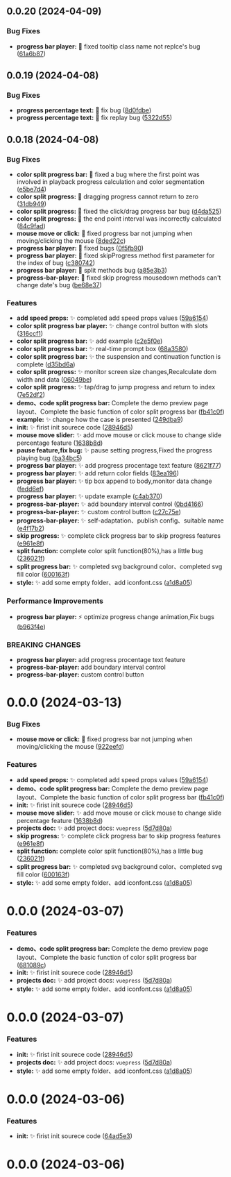 ## 0.0.20 (2024-04-09)


### Bug Fixes
* **progress bar player:** :bug: fixed tooltip class name not replce's bug ([61a6b87](https://github.com/yeminxuan/vue-progress-bar-player/commit/61a6b871d0cad4121132a0b1bf41e37d786f35b2))

## 0.0.19 (2024-04-08)


### Bug Fixes

* **progress percentage text:** :bug: fix bug ([8d0fdbe](https://gitee.com/yeminxuan/vue3-process-bar-player/commits/8d0fdbe9694ffd0e711d4a38b2e6191aaaa25b6c))
* **progress percentage text:** :bug: fix replay bug ([5322d55](https://gitee.com/yeminxuan/vue3-process-bar-player/commits/5322d55db2b82a001dec382637e6cbb274ee8435))


## 0.0.18 (2024-04-08)


### Bug Fixes

* **color split progress bar:** :bug: fixed a bug where the first point was involved in playback progress calculation and color segmentation ([e5be7d4](https://gitee.com/yeminxuan/vue3-process-bar-player/commits/e5be7d432cd69f0c0aa9db3b117a4b29b84b2f73))
* **color split progress:** :bug: dragging progress cannot return to zero ([31db949](https://gitee.com/yeminxuan/vue3-process-bar-player/commits/31db949898a7b8d8c0bd6ff78f2bc07329a8013b))
* **color split progress:** :bug: fixed the click/drag progress bar bug ([d4da525](https://gitee.com/yeminxuan/vue3-process-bar-player/commits/d4da5254e54c66ad6dae84f3af75cf598b305ca6))
* **color split progress:** :bug: the end point interval was incorrectly calculated ([84c9fad](https://gitee.com/yeminxuan/vue3-process-bar-player/commits/84c9fad7cec96c59efd50229b2ecff5b7c9a5d7f))
* **mouse move or click:** :bug: fixed progress bar not jumping when moving/clicking the mouse ([8ded22c](https://gitee.com/yeminxuan/vue3-process-bar-player/commits/8ded22c4ca3a1490fcd4cce871a48d33bccf4fc1))
* **progress bar player:** :bug: fixed bugs ([0f5fb90](https://gitee.com/yeminxuan/vue3-process-bar-player/commits/0f5fb90952ff83262c3b9b5f7806dc95643c59f1))
* **progress bar player:** :bug: fixed skipProgress method first parameter for the index of bug ([c380742](https://gitee.com/yeminxuan/vue3-process-bar-player/commits/c3807420aa817a2dbcc94c6cbc2fd8ed5a69077f))
* **progress bar player:** :bug: split methods bug ([a85e3b3](https://gitee.com/yeminxuan/vue3-process-bar-player/commits/a85e3b37d00f7c2272a5d301935de1cc717ac988))
* **progress-bar-player:** :bug: fixed skip progress mousedown methods can't change date's bug ([be68e37](https://gitee.com/yeminxuan/vue3-process-bar-player/commits/be68e37c568f31da18785db49ca940e2cf1819f5))


### Features

* **add speed props:** :sparkles: completed add speed props values ([59a6154](https://gitee.com/yeminxuan/vue3-process-bar-player/commits/59a615415eda694a269a26da075bb562a6158362))
* **color split progress bar player:** :sparkles: change control button with slots ([316ccf1](https://gitee.com/yeminxuan/vue3-process-bar-player/commits/316ccf1a9cdc7f1be7d64cb63133453b7a799736))
* **color split progress bar:** :sparkles: add example ([c2e5f0e](https://gitee.com/yeminxuan/vue3-process-bar-player/commits/c2e5f0e88db64e970f4dabeeaa8f29bf19e1dbb1))
* **color split progress bar:** :sparkles: real-time prompt box ([68a3580](https://gitee.com/yeminxuan/vue3-process-bar-player/commits/68a3580d7a92d7a281f5dd0d1aaa5f5fa204ac78))
* **color split progress bar:** :sparkles: the suspension and continuation function is complete ([d35bd6a](https://gitee.com/yeminxuan/vue3-process-bar-player/commits/d35bd6abb7dd567ee7f83ade159da7309f297c50))
* **color split progress:** :sparkles: monitor screen size changes,Recalculate dom width and data ([06049be](https://gitee.com/yeminxuan/vue3-process-bar-player/commits/06049bec5a0c272acf9fc60a28ef6c428a6feaa6))
* **color split progress:** :sparkles: tap/drag to jump progress and return to index ([7e52df2](https://gitee.com/yeminxuan/vue3-process-bar-player/commits/7e52df2a6b3919b0dee94041ddf5023756b303e8))
* **demo、code split progress bar:** Complete the demo preview page layout、Complete the basic function of color split progress bar ([fb41c0f](https://gitee.com/yeminxuan/vue3-process-bar-player/commits/fb41c0f553f82452137e3a1eaf93ff85706eaec9))
* **example:** :sparkles: change how the case is presented ([249dba9](https://gitee.com/yeminxuan/vue3-process-bar-player/commits/249dba9471caf0f551008f1d38d51941544a1f3c))
* **init:** :sparkles: firist init sourece code ([28946d5](https://gitee.com/yeminxuan/vue3-process-bar-player/commits/28946d5bb0990a2dad8eccd1ae419531d90c53f5))
* **mouse move slider:** :sparkles: add move mouse or click mouse to change slide percentage feature ([1638b8d](https://gitee.com/yeminxuan/vue3-process-bar-player/commits/1638b8d6e41bb40ada48b600bc292fd08698b957))
* **pause feature,fix bug:** :sparkles: pause setting progress,Fixed the progress playing bug ([ba34bc5](https://gitee.com/yeminxuan/vue3-process-bar-player/commits/ba34bc59024885844563c490715cbb8fc58dcbb8))
* **progress bar player:** :sparkles: add progress procentage text feature ([8621f77](https://gitee.com/yeminxuan/vue3-process-bar-player/commits/8621f77feca4e2f93af264c8ab8251d8b65276b4))
* **progress bar player:** :sparkles: add return color fields ([83ea196](https://gitee.com/yeminxuan/vue3-process-bar-player/commits/83ea1967c41864f903b870fd6e03623d6c588e46))
* **progress bar player:** :sparkles: tip box append to body,monitor data change ([fedd6ef](https://gitee.com/yeminxuan/vue3-process-bar-player/commits/fedd6ef168ea9841a02273d837a58bc4f2b1a61f))
* **progress bar player:** :sparkles: update example ([c4ab370](https://gitee.com/yeminxuan/vue3-process-bar-player/commits/c4ab370cad7c8fa719515de66254d4a310db0d4e))
* **progress-bar-player:** :sparkles: add boundary interval control ([0bd4166](https://gitee.com/yeminxuan/vue3-process-bar-player/commits/0bd4166a639e67f73fc1fb245150ed751baa06e7))
* **progress-bar-player:** :sparkles: custom control button ([c27c75e](https://gitee.com/yeminxuan/vue3-process-bar-player/commits/c27c75e4d3ff78f35746dfaafcb20544cd2c2c27))
* **progress-bar-player:** :sparkles: self-adaptation、publish config、suitable name ([e4f17b2](https://gitee.com/yeminxuan/vue3-process-bar-player/commits/e4f17b2310f9a0207e16d16e081148c3585707fb))
* **skip progress:** :sparkles: complete click progress bar to skip progress features ([e961e8f](https://gitee.com/yeminxuan/vue3-process-bar-player/commits/e961e8ffef4345436d71e3a41bbfc0fafc01b12a))
* **split function:** complete color split function(80%),has a little bug ([236021f](https://gitee.com/yeminxuan/vue3-process-bar-player/commits/236021f7d75cb91be8363175214a880db75ae6d8))
* **split progress bar:** :sparkles: completed svg background color、completed svg fill color ([600163f](https://gitee.com/yeminxuan/vue3-process-bar-player/commits/600163f630dac575fb0b46ba6096cb9b36b88e29))
* **style:** :sparkles: add some empty folder、add iconfont.css ([a1d8a05](https://gitee.com/yeminxuan/vue3-process-bar-player/commits/a1d8a05e51fe28332d60e5ab7e097b2afecd3a05))


### Performance Improvements

* **progress bar player:** :zap: optimize progress change animation,Fix bugs ([b963f4e](https://gitee.com/yeminxuan/vue3-process-bar-player/commits/b963f4e1ce4742648ad6fd1560725960fd7c90d4))


### BREAKING CHANGES

* **progress bar player:** add progress procentage text feature
* **progress-bar-player:** add boundary interval control
* **progress-bar-player:** custom control button



# 0.0.0 (2024-03-13)


### Bug Fixes

* **mouse move or click:** :bug: fixed progress bar not jumping when moving/clicking the mouse ([922eefd](https://gitee.com/yeminxuan/vue3-process-bar-player/commits/922eefd02bfd16aa25e47e35d87f139f2062081c))


### Features

* **add speed props:** :sparkles: completed add speed props values ([59a6154](https://gitee.com/yeminxuan/vue3-process-bar-player/commits/59a615415eda694a269a26da075bb562a6158362))
* **demo、code split progress bar:** Complete the demo preview page layout、Complete the basic function of color split progress bar ([fb41c0f](https://gitee.com/yeminxuan/vue3-process-bar-player/commits/fb41c0f553f82452137e3a1eaf93ff85706eaec9))
* **init:** :sparkles: firist init sourece code ([28946d5](https://gitee.com/yeminxuan/vue3-process-bar-player/commits/28946d5bb0990a2dad8eccd1ae419531d90c53f5))
* **mouse move slider:** :sparkles: add move mouse or click mouse to change slide percentage feature ([1638b8d](https://gitee.com/yeminxuan/vue3-process-bar-player/commits/1638b8d6e41bb40ada48b600bc292fd08698b957))
* **projects doc:** :sparkles: add project docs: `vuepress` ([5d7d80a](https://gitee.com/yeminxuan/vue3-process-bar-player/commits/5d7d80a5a0c68fbc8e2830ad774251fd6101afd5))
* **skip progress:** :sparkles: complete click progress bar to skip progress features ([e961e8f](https://gitee.com/yeminxuan/vue3-process-bar-player/commits/e961e8ffef4345436d71e3a41bbfc0fafc01b12a))
* **split function:** complete color split function(80%),has a little bug ([236021f](https://gitee.com/yeminxuan/vue3-process-bar-player/commits/236021f7d75cb91be8363175214a880db75ae6d8))
* **split progress bar:** :sparkles: completed svg background color、completed svg fill color ([600163f](https://gitee.com/yeminxuan/vue3-process-bar-player/commits/600163f630dac575fb0b46ba6096cb9b36b88e29))
* **style:** :sparkles: add some empty folder、add iconfont.css ([a1d8a05](https://gitee.com/yeminxuan/vue3-process-bar-player/commits/a1d8a05e51fe28332d60e5ab7e097b2afecd3a05))



# 0.0.0 (2024-03-07)


### Features

* **demo、code split progress bar:** Complete the demo preview page layout、Complete the basic function of color split progress bar ([681089c](https://gitee.com/yeminxuan/vue3-process-bar-player/commits/681089c924b080a17025289e8bf3e47c73df5446))
* **init:** :sparkles: firist init sourece code ([28946d5](https://gitee.com/yeminxuan/vue3-process-bar-player/commits/28946d5bb0990a2dad8eccd1ae419531d90c53f5))
* **projects doc:** :sparkles: add project docs: `vuepress` ([5d7d80a](https://gitee.com/yeminxuan/vue3-process-bar-player/commits/5d7d80a5a0c68fbc8e2830ad774251fd6101afd5))
* **style:** :sparkles: add some empty folder、add iconfont.css ([a1d8a05](https://gitee.com/yeminxuan/vue3-process-bar-player/commits/a1d8a05e51fe28332d60e5ab7e097b2afecd3a05))



# 0.0.0 (2024-03-07)


### Features

* **init:** :sparkles: firist init sourece code ([28946d5](https://gitee.com/yeminxuan/vue3-process-bar-player/commits/28946d5bb0990a2dad8eccd1ae419531d90c53f5))
* **projects doc:** :sparkles: add project docs: `vuepress` ([5d7d80a](https://gitee.com/yeminxuan/vue3-process-bar-player/commits/5d7d80a5a0c68fbc8e2830ad774251fd6101afd5))
* **style:** :sparkles: add some empty folder、add iconfont.css ([a1d8a05](https://gitee.com/yeminxuan/vue3-process-bar-player/commits/a1d8a05e51fe28332d60e5ab7e097b2afecd3a05))



# 0.0.0 (2024-03-06)


### Features

* **init:** :sparkles: firist init sourece code ([64ad5e3](https://gitee.com/yeminxuan/vue3-process-bar-player/commits/64ad5e37a4ecd5cb1c4e0d7486d399cbf105fee3))



# 0.0.0 (2024-03-06)



